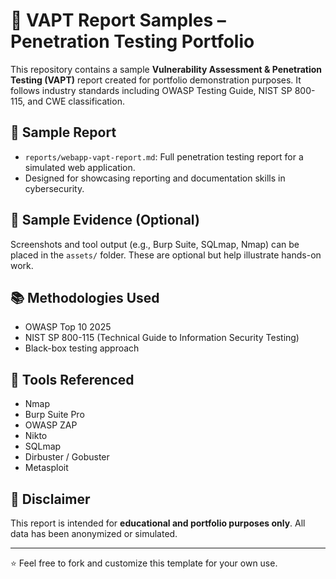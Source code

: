 # 🔐 VAPT Report Samples – Penetration Testing Portfolio

This repository contains a sample **Vulnerability Assessment & Penetration Testing (VAPT)** report created for portfolio demonstration purposes. It follows industry standards including OWASP Testing Guide, NIST SP 800-115, and CWE classification.

## 📄 Sample Report

- `reports/webapp-vapt-report.md`: Full penetration testing report for a simulated web application.
- Designed for showcasing reporting and documentation skills in cybersecurity.

## 📸 Sample Evidence (Optional)

Screenshots and tool output (e.g., Burp Suite, SQLmap, Nmap) can be placed in the `assets/` folder. These are optional but help illustrate hands-on work.

## 📚 Methodologies Used

- OWASP Top 10 2025
- NIST SP 800-115 (Technical Guide to Information Security Testing)
- Black-box testing approach

## 🧰 Tools Referenced

- Nmap
- Burp Suite Pro
- OWASP ZAP
- Nikto
- SQLmap
- Dirbuster / Gobuster
- Metasploit

## 📌 Disclaimer

This report is intended for **educational and portfolio purposes only**. All data has been anonymized or simulated.

---

⭐ Feel free to fork and customize this template for your own use.

